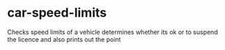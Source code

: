 # car-speed-limits
Checks speed limits of a vehicle determines whether its ok or  to suspend the licence and also prints out the point
